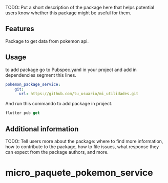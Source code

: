 <!--
This README describes the package. If you publish this package to pub.dev,
this README's contents appear on the landing page for your package.

For information about how to write a good package README, see the guide for
[writing package pages](https://dart.dev/tools/pub/writing-package-pages).

For general information about developing packages, see the Dart guide for
[creating packages](https://dart.dev/guides/libraries/create-packages)
and the Flutter guide for
[developing packages and plugins](https://flutter.dev/to/develop-packages).
-->

TODO: Put a short description of the package here that helps potential users
know whether this package might be useful for them.

## Features

Package to get data from pokemon api.


## Usage

to add package go to Pubspec.yaml in your project and add in dependencies segment this lines.

```yaml
pokemon_package_service:
    git:
      url: https://github.com/tu_usuario/mi_utilidades.git
```

And run this commando to add package in project.

```dart
flutter pub get
```

## Additional information

TODO: Tell users more about the package: where to find more information, how to
contribute to the package, how to file issues, what response they can expect
from the package authors, and more.
# micro_paquete_pokemon_service
